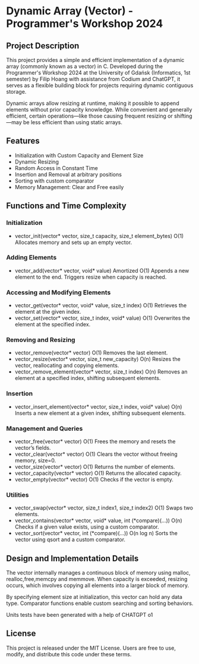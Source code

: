 
# Dynamic Array (Vector) - Programmer's Workshop 2024

## Project Description
   This project provides a simple and efficient implementation of 
   a dynamic array (commonly known as a vector) in C. Developed 
   during the Programmer's Workshop 2024 at the University of 
   Gdańsk (Informatics, 1st semester) by Filip Hoang with 
   assistance from Codium and ChatGPT, it serves as a flexible 
   building block for projects requiring dynamic contiguous 
   storage.

   Dynamic arrays allow resizing at runtime, making it possible 
   to append elements without prior capacity knowledge. While 
   convenient and generally efficient, certain operations—like 
   those causing frequent resizing or shifting—may be less 
   efficient than using static arrays.

## Features
 - Initialization with Custom Capacity and Element Size
 - Dynamic Resizing
 - Random Access in Constant Time
 - Insertion and Removal at arbitrary positions
 - Sorting with custom comparator
 - Memory Management: Clear and Free easily

## Functions and Time Complexity

### Initialization
 - vector_init(vector* vector, size_t capacity, size_t element_bytes)   O(1)
   Allocates memory and sets up an empty vector.

### Adding Elements
 - vector_add(vector* vector, void* value)                            Amortized O(1)
   Appends a new element to the end. Triggers resize when capacity is reached.

### Accessing and Modifying Elements
 - vector_get(vector* vector, void* value, size_t index)              O(1)
   Retrieves the element at the given index.
 - vector_set(vector* vector, size_t index, void* value)              O(1)
   Overwrites the element at the specified index.

### Removing and Resizing
 - vector_remove(vector* vector)                                       O(1)
   Removes the last element.
 - vector_resize(vector* vector, size_t new_capacity)                  O(n)
   Resizes the vector, reallocating and copying elements.
 - vector_remove_element(vector* vector, size_t index)                 O(n)
   Removes an element at a specified index, shifting subsequent elements.

### Insertion
 - vector_insert_element(vector* vector, size_t index, void* value)    O(n)
   Inserts a new element at a given index, shifting subsequent elements.

### Management and Queries
 - vector_free(vector* vector)                                         O(1)
   Frees the memory and resets the vector’s fields.
 - vector_clear(vector* vector)                                        O(1)
   Clears the vector without freeing memory, size=0.
 - vector_size(vector* vector)                                         O(1)
   Returns the number of elements.
 - vector_capacity(vector* vector)                                     O(1)
   Returns the allocated capacity.
 - vector_empty(vector* vector)                                        O(1)
   Checks if the vector is empty.

### Utilities
 - vector_swap(vector* vector, size_t index1, size_t index2)           O(1)
   Swaps two elements.
 - vector_contains(vector* vector, void* value, int (*compare)(...))   O(n)
   Checks if a given value exists, using a custom comparator.
 - vector_sort(vector* vector, int (*compare)(...))                    O(n log n)
   Sorts the vector using qsort and a custom comparator.

## Design and Implementation Details
   The vector internally manages a continuous block of memory 
   using malloc, realloc,free,memcpy and memmove. When capacity is exceeded, 
   resizing occurs, which involves copying all elements into 
   a larger block of memory.

   By specifying element size at initialization, this vector 
   can hold any data type. Comparator functions enable custom 
   searching and sorting behaviors.
   
   Units tests have been generated with a help of CHATGPT o1

## License
   This project is released under the MIT License. Users are free 
   to use, modify, and distribute this code under these terms.


